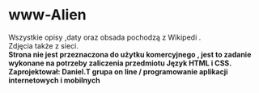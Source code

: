 # www-Alien
Wszystkie opisy ,daty oraz obsada pochodzą z Wikipedi .<br/> Zdjęcia także z sieci.<br/></center> <b>Strona nie jest przeznaczona do użytku komercyjnego , jest to zadanie wykonane na potrzeby zaliczenia przedmiotu Język HTML i CSS.<b/> <br/>Zaprojektował: Daniel.T grupa on line / programowanie aplikacji internetowych i mobilnych
